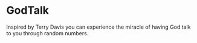 # GodTalk
Inspired by Terry Davis you can experience the miracle of having God talk to you through random numbers.
